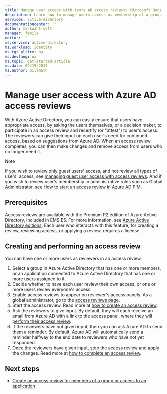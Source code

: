 ```yaml
---
title: Manage user access with Azure AD access reviews| Microsoft Docs
description: Learn how to manage users access as membership of a group or assignment to an application with Azure Active Directory access reviews
services: active-directory
documentationcenter: ''
author: markwahl-msft
manager: femila
editor: ''
ms.service: active-directory
ms.workload: identity
ms.tgt_pltfrm: na
ms.devlang: na
ms.topic: get-started-article
ms.date: 09/19/2017
ms.author: billmath
---
```


# Manage user access with Azure AD access reviews

With Azure Active Directory, you can easily ensure that users have appropriate access, by asking the users themselves, or a decision maker, to participate in an access review and recertify (or "attest") to user's access.  The reviewers can give their input on each user's need for continued access, based on suggestions from Azure AD. When an access review completes, you can then make changes and remove access from users who no longer need it.

> [!NOTE]
> If you wish to review only guest users' access, and not review all types of users' access, see [managing guest user access with access reviews](active-directory-azure-ad-controls-manage-guest-access-with-access-reviews.md).  And if you wish to review user's membership in administrative roles such as Global Administrator, see [How to start an access review in Azure AD PIM](active-directory-privileged-identity-management-how-to-start-security-review.md). 
>
>

## Prerequisites 

Access reviews are available with the Premium P2 edition of Azure Active Directory, included in EMS E5. For more information, see [Azure Active Directory editions](active-directory-editions.md).  Each user who interacts with this feature, for creating a review, reviewing access, or applying a review, requires a license.


## Creating and performing an access review

You can have one or more users as reviewers in an access review.  

1. Select a group in Azure Active Directory that has one or more members, or an application connected to Azure Active Directory that has one or more users assigned to it. 
2. Decide whether to have each user review their own access, or one or more users review everyone's access.
3. Enable access reviews to appear on reviewer's access panels.  As a global administrator, go to the [access reviews page](https://portal.azure.com/#blade/Microsoft_AAD_ERM/DashboardBlade/). 
4. Start the access review. Read more at [how to create an access review](active-directory-azure-ad-controls-create-access-review.md).
5. Ask the reviewers to give input. By default, they will each receive an email from Azure AD with a link to the access panel, where they will [perform their access review](active-directory-azure-ad-controls-perform-access-review.md).
6. If the reviewers have not given input, then you can ask Azure AD to send them a reminder.  By default, Azure AD will automatically send a reminder halfway to the end date to reviewers who have not yet responded.
7. Once the reviewers have given input, stop the access review and apply the changes. Read more at [how to complete an access review](active-directory-azure-ad-controls-complete-access-review.md).


## Next steps

- [Create an access review for members of a group or access to an application](active-directory-azure-ad-controls-create-access-review.md)




